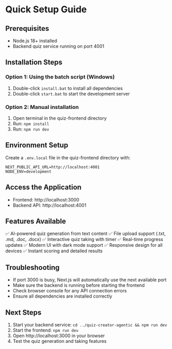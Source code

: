 # Quick Setup Guide

## Prerequisites

- Node.js 18+ installed
- Backend quiz service running on port 4001

## Installation Steps

### Option 1: Using the batch script (Windows)

1. Double-click `install.bat` to install all dependencies
2. Double-click `start.bat` to start the development server

### Option 2: Manual installation

1. Open terminal in the quiz-frontend directory
2. Run: `npm install`
3. Run: `npm run dev`

## Environment Setup

Create a `.env.local` file in the quiz-frontend directory with:

```
NEXT_PUBLIC_API_URL=http://localhost:4001
NODE_ENV=development
```

## Access the Application

- Frontend: http://localhost:3000
- Backend API: http://localhost:4001

## Features Available

✅ AI-powered quiz generation from text content
✅ File upload support (.txt, .md, .doc, .docx)
✅ Interactive quiz taking with timer
✅ Real-time progress updates
✅ Modern UI with dark mode support
✅ Responsive design for all devices
✅ Instant scoring and detailed results

## Troubleshooting

- If port 3000 is busy, Next.js will automatically use the next available port
- Make sure the backend is running before starting the frontend
- Check browser console for any API connection errors
- Ensure all dependencies are installed correctly

## Next Steps

1. Start your backend service: `cd ../quiz-creator-agentic && npm run dev`
2. Start the frontend: `npm run dev`
3. Open http://localhost:3000 in your browser
4. Test the quiz generation and taking features
